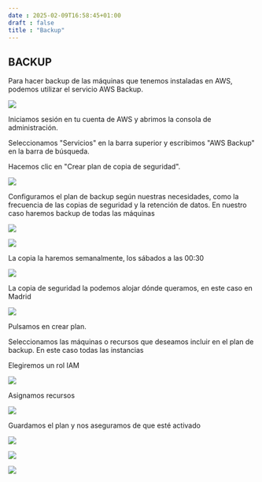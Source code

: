 ```yaml
---
date : 2025-02-09T16:58:45+01:00
draft : false
title : "Backup"
---
```


## BACKUP

Para hacer backup de las máquinas que tenemos instaladas en AWS, podemos utilizar el servicio AWS Backup.

![](https://roman403.github.io/ProyectoAlpha-Final/backup1.png)

Iniciamos sesión en tu cuenta de AWS y abrimos la consola de administración.

Seleccionamos "Servicios" en la barra superior y escribimos "AWS Backup" en la barra de búsqueda.

Hacemos clic en "Crear plan de copia de seguridad".

![](https://roman403.github.io/ProyectoAlpha-Final/backup2.png)

Configuramos el plan de backup según nuestras necesidades, como la frecuencia de las copias de seguridad y la retención de datos. En nuestro caso haremos backup de todas las máquinas

![](https://roman403.github.io/ProyectoAlpha-Final/backup3.png)



![](https://roman403.github.io/ProyectoAlpha-Final/backup4.png)

La copia la haremos semanalmente, los sábados a las 00:30

![](https://roman403.github.io/ProyectoAlpha-Final/backup5.png)

La copia de seguridad la podemos alojar dónde queramos, en este caso en Madrid

![](https://roman403.github.io/ProyectoAlpha-Final/backup6.png)

Pulsamos en crear plan.

Seleccionamos las máquinas o recursos que deseamos incluir en el plan de backup. En este caso todas las instancias

Elegiremos un rol IAM

![](https://roman403.github.io/ProyectoAlpha-Final/backup7.png)

Asignamos recursos

![](https://roman403.github.io/ProyectoAlpha-Final/backup8.png)

Guardamos el plan y nos aseguramos de que esté activado

![](https://roman403.github.io/ProyectoAlpha-Final/backup9.png)

![](https://roman403.github.io/ProyectoAlpha-Final/backup10.png)

![](https://roman403.github.io/ProyectoAlpha-Final/backup11.png)

